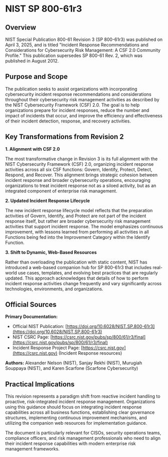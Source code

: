 # NIST SP 800-61r3  
  
  
## **Overview**  
  
NIST Special Publication 800-61 Revision 3 (SP 800-61r3) was published on April 3, 2025, and is titled "Incident Response Recommendations and Considerations for Cybersecurity Risk Management: A CSF 2.0 Community Profile." This publication supersedes SP 800-61 Rev. 2, which was published in August 2012.  
  
## **Purpose and Scope**  
  
The publication seeks to assist organizations with incorporating cybersecurity incident response recommendations and considerations throughout their cybersecurity risk management activities as described by the NIST Cybersecurity Framework (CSF) 2.0. The goal is to help organizations prepare for incident responses, reduce the number and impact of incidents that occur, and improve the efficiency and effectiveness of their incident detection, response, and recovery activities.  
  
## **Key Transformations from Revision 2**  
  
**1. Alignment with CSF 2.0**  
  
The most transformative change in Revision 3 is its full alignment with the NIST Cybersecurity Framework (CSF) 2.0, organizing incident response activities across all six CSF functions: Govern, Identify, Protect, Detect, Respond, and Recover. This alignment brings strategic cohesion between incident response and broader cybersecurity operations, encouraging organizations to treat incident response not as a siloed activity, but as an integrated component of enterprise risk management.  
  
**2. Updated Incident Response Lifecycle**  
  
The new incident response lifecycle model reflects that the preparation activities of Govern, Identify, and Protect are not part of the incident response itself, but rather are broader cybersecurity risk management activities that support incident response. The model emphasizes continuous improvement, with lessons learned from performing all activities in all Functions being fed into the Improvement Category within the Identify Function.  
  
**3. Shift to Dynamic, Web-Based Resources**  
  
Rather than overloading the publication with static content, NIST has introduced a web-based companion hub for SP 800-61r3 that includes real-world use cases, templates, and evolving best practices that are regularly updated. This approach acknowledges that details of how to perform incident response activities change frequently and vary significantly across technologies, environments, and organizations.  
  
## **Official Sources**  
  
**Primary Documentation:**  
- Official NIST Publication: [https://doi.org/10.6028/NIST.SP.800-61r3](https://doi.org/10.6028/NIST.SP.800-61r3)  
- NIST CSRC Page: [https://csrc.nist.gov/pubs/sp/800/61/r3/final](https://csrc.nist.gov/pubs/sp/800/61/r3/final)  
- Incident Response Project Page: [https://csrc.nist.gov](https://csrc.nist.gov) (Incident Response resources)  
  
**Authors:** Alexander Nelson (NIST), Sanjay Rekhi (NIST), Murugiah Souppaya (NIST), and Karen Scarfone (Scarfone Cybersecurity)  
  
## **Practical Implications**  
  
This revision represents a paradigm shift from reactive incident handling to proactive, risk-integrated incident response management. Organizations using this guidance should focus on integrating incident response capabilities across all business functions, establishing clear governance structures, implementing continuous improvement mechanisms, and utilizing the companion web resources for implementation guidance.  
  
The document is particularly relevant for CISOs, security operations teams, compliance officers, and risk management professionals who need to align their incident response capabilities with modern enterprise risk management frameworks.  
